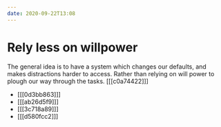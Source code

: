 ```yaml
---
date: 2020-09-22T13:08
---
```


# Rely less on willpower


The general idea is to have a system which changes our defaults, and makes distractions harder to access. Rather than relying on will power to plough our way through the tasks. [[[c0a74422]]]

- [[[0d3bb863]]]
- [[[ab26d5f9]]]
- [[[3c718a89]]]
- [[[d580fcc2]]]
